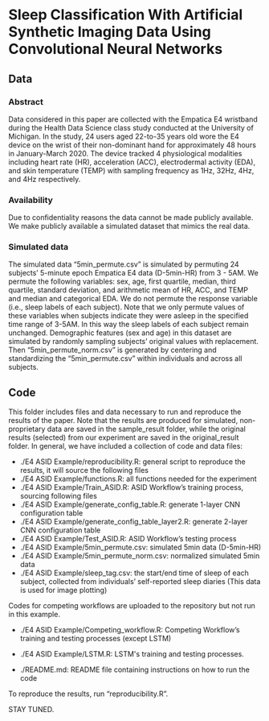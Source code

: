 # Sleep Classification With Artificial Synthetic Imaging Data Using Convolutional Neural Networks

## Data

### Abstract 

Data considered in this paper are collected with the Empatica E4 wristband during the Health Data Science class study conducted at the University of Michigan. In the study, 24 users aged 22-to-35 years old wore the E4 device on the wrist of their non-dominant hand for approximately 48 hours in January-March 2020. The device tracked 4 physiological modalities including heart rate (HR), acceleration (ACC), electrodermal activity (EDA), and skin temperature (TEMP) with sampling frequency as 1Hz, 32Hz, 4Hz, and 4Hz respectively. 


### Availability 

Due to confidentiality reasons the data cannot be made publicly available. We make publicly available a simulated dataset that mimics the real data. 


### Simulated data

The simulated data “5min_permute.csv” is simulated by permuting 24 subjects’ 5-minute epoch Empatica E4 data (D-5min-HR) from 3 - 5AM. We permute the following variables: sex, age, first quartile, median, third quartile, standard deviation, and arithmetic mean of HR, ACC, and TEMP and median and categorical EDA. We do not permute the response variable (i.e., sleep labels of each subject). Note that we only permute values of these variables when subjects indicate they were asleep in the specified time range of 3-5AM. In this way the sleep labels of each subject remain unchanged. Demographic features (sex and age) in this dataset are simulated by randomly sampling subjects’ original values with replacement. Then “5min_permute_norm.csv” is generated by centering and standardizing the “5min_permute.csv” within individuals and across all subjects. 

## Code
This folder includes files and data necessary to run and reproduce the results of the paper. Note that the results are produced for simulated, non-proprietary data are saved in the sample_result folder, while the original results (selected) from our experiment are saved in the original_result folder.
In general, we have included a collection of code and data files:
* ./E4 ASID Example/reproducibility.R: general script to reproduce the results, it will source the following files
* ./E4 ASID Example/functions.R: all functions needed for the experiment
* ./E4 ASID Example/Train_ASID.R: ASID Workflow’s training process, sourcing following files
* ./E4 ASID Example/generate_config_table.R: generate 1-layer CNN configuration table
* ./E4 ASID Example/generate_config_table_layer2.R: generate 2-layer CNN configuration table
* ./E4 ASID Example/Test_ASID.R: ASID Workflow’s testing process
* ./E4 ASID Example/5min_permute.csv: simulated 5min data (D-5min-HR)
* ./E4 ASID Example/5min_permute_norm.csv: normalized simulated 5min data
* ./E4 ASID Example/sleep_tag.csv: the start/end time of sleep of each subject, collected from individuals’ self-reported sleep diaries (This data is used for image plotting)

Codes for competing workflows are uploaded to the repository but not run in this example.
* ./E4 ASID Example/Competing_workflow.R: Competing Workflow’s training and testing processes (except LSTM)
* ./E4 ASID Example/LSTM.R: LSTM's training and testing processes.

* ./README.md: README file containing instructions on how to run the code

To reproduce the results, run “reproducibility.R”. 

STAY TUNED.

